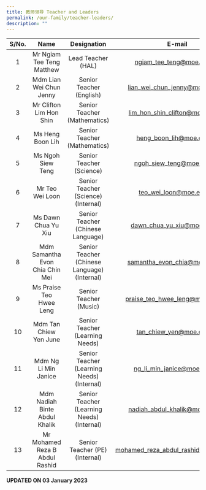 ```yaml
---
title: 教师领导 Teacher and Leaders
permalink: /our-family/teacher-leaders/
description: ""
---
```


| S/No. |               Name              |                  Designation                 |                E-mail                |
|:-----:|:-------------------------------:|:--------------------------------------------:|:------------------------------------:|
|   1   |    Mr Ngiam Tee Teng Matthew    |              Lead Teacher (HAL)              |       ngiam_tee_teng@moe.edu.sg      |
|   2   |     Mdm Lian Wei Chun Jenny     |           Senior Teacher (English)           |    lian_wei_chun_jenny@moe.edu.sg    |
|   3   |     Mr Clifton Lim Hon Shin     |         Senior Teacher (Mathematics)         |    lim_hon_shin_clifton@moe.edu.sg   |
|   4   |         Ms Heng Boon Lih        |         Senior Teacher (Mathematics)         |       heng_boon_lih@moe.edu.sg       |
|   5   |        Ms Ngoh Siew Teng        |           Senior Teacher (Science)           |       ngoh_siew_teng@moe.edu.sg      |
|   6   |         Mr Teo Wei Loon         |      Senior Teacher (Science) (Internal)     |        teo_wei_loon@moe.edu.sg       |
|   7   |       Ms Dawn Chua Yu Xiu       |       Senior Teacher (Chinese Language)      |      dawn_chua_yu_xiu@moe.edu.sg     |
|   8   | Mdm Samantha Evon Chia Chin Mei | Senior Teacher (Chinese Language) (Internal) |    samantha_evon_chia@moe.edu.sg     |
|   9   |     Ms Praise Teo Hwee Leng     |            Senior Teacher (Music)            |   praise_teo_hwee_leng@moe.edu.sg    |
|   10  |     Mdm Tan Chiew Yen June      |       Senior Teacher (Learning Needs)        |       tan_chiew_yen@moe.edu.sg       |
|   11  |       Mdm Ng Li Min Janice      |  Senior Teacher (Learning Needs) (Internal)  |      ng_li_min_janice@moe.edu.sg     |
|   12  |  Mdm Nadiah Binte Abdul Khalik  |  Senior Teacher (Learning Needs) (Internal)  |    nadiah_abdul_khalik@moe.edu.sg    |
|   13  |  Mr Mohamed Reza B Abdul Rashid |        Senior Teacher (PE) (Internal)        | mohamed_reza_abdul_rashid@moe.edu.sg |

**UPDATED ON 03 January 2023**
